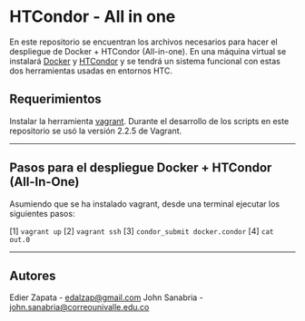 # HTCondor - All in one

En este repositorio se encuentran los archivos necesarios para hacer el despliegue de Docker + HTCondor (All-in-one). 
En una máquina virtual se instalará [Docker](https://www.docker.com) y [HTCondor](https://research.cs.wisc.edu/htcondor/) y se tendrá un sistema funcional con estas dos herramientas usadas en entornos HTC.

## Requerimientos

Instalar la herramienta [vagrant](https://vagrantup.com).
Durante el desarrollo de los scripts en este repositorio se usó la versión 2.2.5 de Vagrant.

---

## Pasos para el despliegue Docker + HTCondor (All-In-One)

Asumiendo que se ha instalado vagrant, desde una terminal ejecutar los siguientes pasos:

[1] `vagrant up`
[2] `vagrant ssh`
[3] `condor_submit docker.condor`
[4] `cat out.0`

---

## Autores

Edier Zapata - edalzap@gmail.com
John Sanabria - john.sanabria@correounivalle.edu.co
